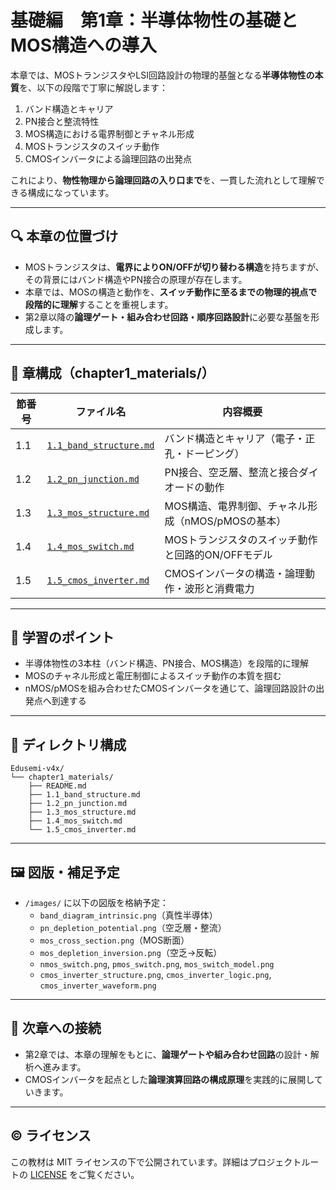 # 基礎編　第1章：半導体物性の基礎とMOS構造への導入

本章では、MOSトランジスタやLSI回路設計の物理的基盤となる**半導体物性の本質**を、以下の段階で丁寧に解説します：

1. バンド構造とキャリア
2. PN接合と整流特性
3. MOS構造における電界制御とチャネル形成
4. MOSトランジスタのスイッチ動作
5. CMOSインバータによる論理回路の出発点

これにより、**物性物理から論理回路の入り口まで**を、一貫した流れとして理解できる構成になっています。

---

## 🔍 本章の位置づけ

- MOSトランジスタは、**電界によりON/OFFが切り替わる構造**を持ちますが、その背景にはバンド構造やPN接合の原理が存在します。
- 本章では、MOSの構造と動作を、**スイッチ動作に至るまでの物理的視点で段階的に理解**することを重視します。
- 第2章以降の**論理ゲート・組み合わせ回路・順序回路設計**に必要な基盤を形成します。

---

## 📘 章構成（chapter1_materials/）

| 節番号 | ファイル名 | 内容概要 |
|--------|------------|----------|
| 1.1 | [`1.1_band_structure.md`](./1.1_band_structure.md) | バンド構造とキャリア（電子・正孔・ドーピング） |
| 1.2 | [`1.2_pn_junction.md`](./1.2_pn_junction.md) | PN接合、空乏層、整流と接合ダイオードの動作 |
| 1.3 | [`1.3_mos_structure.md`](./1.3_mos_structure.md) | MOS構造、電界制御、チャネル形成（nMOS/pMOSの基本） |
| 1.4 | [`1.4_mos_switch.md`](./1.4_mos_switch.md) | MOSトランジスタのスイッチ動作と回路的ON/OFFモデル |
| 1.5 | [`1.5_cmos_inverter.md`](./1.5_cmos_inverter.md) | CMOSインバータの構造・論理動作・波形と消費電力 |

---

## 🧠 学習のポイント

- 半導体物性の3本柱（バンド構造、PN接合、MOS構造）を段階的に理解
- MOSのチャネル形成と電圧制御によるスイッチ動作の本質を掴む
- nMOS/pMOSを組み合わせたCMOSインバータを通じて、論理回路設計の出発点へ到達する

---

## 📂 ディレクトリ構成

```
Edusemi-v4x/
└── chapter1_materials/
    ├── README.md
    ├── 1.1_band_structure.md
    ├── 1.2_pn_junction.md
    ├── 1.3_mos_structure.md
    ├── 1.4_mos_switch.md
    └── 1.5_cmos_inverter.md
```

---

## 🖼️ 図版・補足予定

- `/images/` に以下の図版を格納予定：
  - `band_diagram_intrinsic.png`（真性半導体）
  - `pn_depletion_potential.png`（空乏層・整流）
  - `mos_cross_section.png`（MOS断面）
  - `mos_depletion_inversion.png`（空乏→反転）
  - `nmos_switch.png`, `pmos_switch.png`, `mos_switch_model.png`
  - `cmos_inverter_structure.png`, `cmos_inverter_logic.png`, `cmos_inverter_waveform.png`

---

## 🔄 次章への接続

- 第2章では、本章の理解をもとに、**論理ゲートや組み合わせ回路**の設計・解析へ進みます。
- CMOSインバータを起点とした**論理演算回路の構成原理**を実践的に展開していきます。

---

## © ライセンス

この教材は MIT ライセンスの下で公開されています。詳細はプロジェクトルートの [LICENSE](../LICENSE) をご覧ください。
